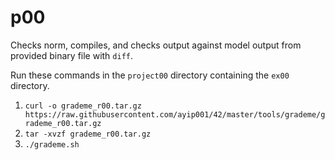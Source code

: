 # p00  
Checks norm, compiles, and checks output against model output from provided binary file with ```diff```.  
  
Run these commands in the ```project00``` directory containing the ```ex00``` directory.  
1. ```curl -o grademe_r00.tar.gz https://raw.githubusercontent.com/ayip001/42/master/tools/grademe/grademe_r00.tar.gz```
2. ```tar -xvzf grademe_r00.tar.gz```
3. ```./grademe.sh```
